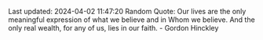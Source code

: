Last updated: 2024-04-02 11:47:20
Random Quote: Our lives are the only meaningful expression of what we believe and in Whom we believe. And the only real wealth, for any of us, lies in our faith. - Gordon Hinckley